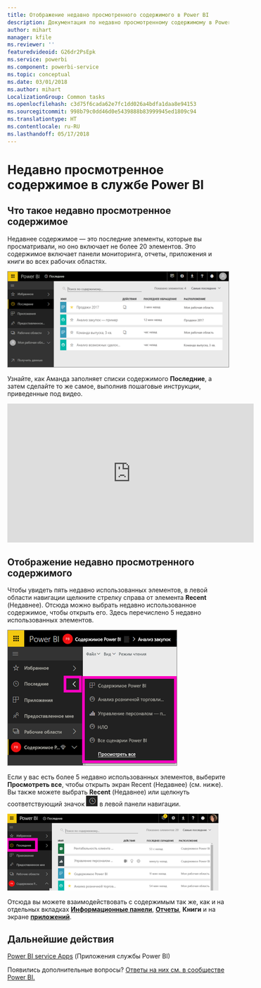 ```yaml
---
title: Отображение недавно просмотренного содержимого в Power BI
description: Документация по недавно просмотренному содержимому в Power BI
author: mihart
manager: kfile
ms.reviewer: ''
featuredvideoid: G26dr2PsEpk
ms.service: powerbi
ms.component: powerbi-service
ms.topic: conceptual
ms.date: 03/01/2018
ms.author: mihart
LocalizationGroup: Common tasks
ms.openlocfilehash: c3d75f6cada62e7fc1dd026a4bdfa1daa8e94153
ms.sourcegitcommit: 998b79c0dd46d0e5439888b83999945ed1809c94
ms.translationtype: HT
ms.contentlocale: ru-RU
ms.lasthandoff: 05/17/2018
---
```

# <a name="recent-content-in-power-bi-service"></a>**Недавно просмотренное** содержимое в службе Power BI


## <a name="what-is-recent-content"></a>Что такое недавно просмотренное содержимое
Недавнее содержимое — это последние элементы, которые вы просматривали, но оно включает не более 20 элементов.  Это содержимое включает панели мониторинга, отчеты, приложения и книги во всех рабочих областях.

![Окно недавнего содержимого](media/service-recent/power-bi-recent-screen.png)

Узнайте, как Аманда заполняет списки содержимого **Последние**, а затем сделайте то же самое, выполнив пошаговые инструкции, приведенные под видео.

<iframe width="560" height="315" src="https://www.youtube.com/embed/G26dr2PsEpk" frameborder="0" allowfullscreen></iframe>

## <a name="display-recent-content"></a>Отображение недавно просмотренного содержимого
Чтобы увидеть пять недавно использованных элементов, в левой области навигации щелкните стрелку справа от элемента **Recent** (Недавнее).  Отсюда можно выбрать недавно использованное содержимое, чтобы открыть его. Здесь перечислено 5 недавно использованных элементов.

![Всплывающий элемент недавнего содержимого](media/service-recent/power-bi-recent-flyout-new.png)

Если у вас есть более 5 недавно использованных элементов, выберите **Просмотреть все**, чтобы открыть экран Recent (Недавнее) (см. ниже). Вы также можете выбрать **Recent** (Недавнее) или щелкнуть соответствующий значок ![значок "Недавнее"](media/service-recent/power-bi-recent-icon.png) в левой панели навигации.

![отображение всего недавно просмотренного содержимого](media/service-recent/power-bi-recent-list.png)

Отсюда вы можете взаимодействовать с содержимым так же, как и на отдельных вкладках [**Информационные панели**](service-dashboards.md), [**Отчеты**](service-reports.md), **Книги** и на экране [**приложений**](service-install-use-apps.md).

## <a name="next-steps"></a>Дальнейшие действия
[Power BI service Apps](service-install-use-apps.md) (Приложения службы Power BI)

Появились дополнительные вопросы? [Ответы на них см. в сообществе Power BI.](http://community.powerbi.com/)

